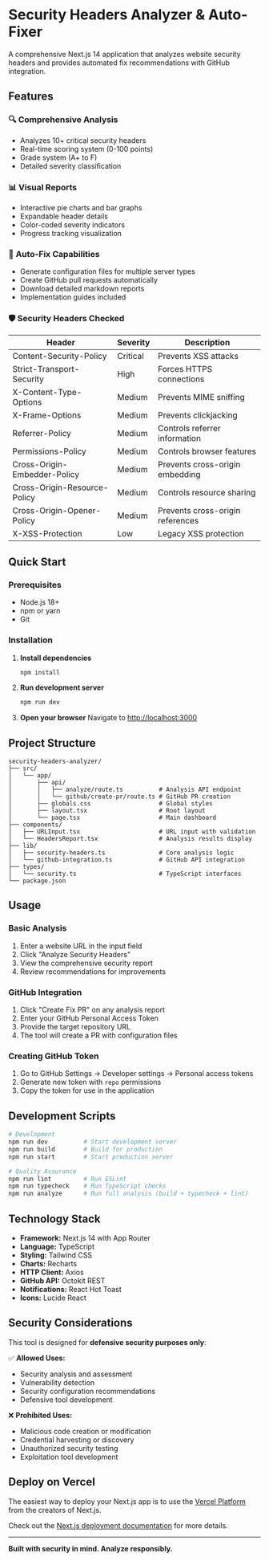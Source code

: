 # Security Headers Analyzer & Auto-Fixer

A comprehensive Next.js 14 application that analyzes website security headers and provides automated fix recommendations with GitHub integration.

## Features

### 🔍 **Comprehensive Analysis**
- Analyzes 10+ critical security headers
- Real-time scoring system (0-100 points)
- Grade system (A+ to F)
- Detailed severity classification

### 📊 **Visual Reports**
- Interactive pie charts and bar graphs
- Expandable header details
- Color-coded severity indicators
- Progress tracking visualization

### 🔧 **Auto-Fix Capabilities**
- Generate configuration files for multiple server types
- Create GitHub pull requests automatically
- Download detailed markdown reports
- Implementation guides included

### 🛡️ **Security Headers Checked**

| Header | Severity | Description |
|--------|----------|-------------|
| Content-Security-Policy | Critical | Prevents XSS attacks |
| Strict-Transport-Security | High | Forces HTTPS connections |
| X-Content-Type-Options | Medium | Prevents MIME sniffing |
| X-Frame-Options | Medium | Prevents clickjacking |
| Referrer-Policy | Medium | Controls referrer information |
| Permissions-Policy | Medium | Controls browser features |
| Cross-Origin-Embedder-Policy | Medium | Prevents cross-origin embedding |
| Cross-Origin-Resource-Policy | Medium | Controls resource sharing |
| Cross-Origin-Opener-Policy | Medium | Prevents cross-origin references |
| X-XSS-Protection | Low | Legacy XSS protection |

## Quick Start

### Prerequisites
- Node.js 18+
- npm or yarn
- Git

### Installation

1. **Install dependencies**
   ```bash
   npm install
   ```

2. **Run development server**
   ```bash
   npm run dev
   ```

3. **Open your browser**
   Navigate to [http://localhost:3000](http://localhost:3000)

## Project Structure

```
security-headers-analyzer/
├── src/
│   └── app/
│       ├── api/
│       │   ├── analyze/route.ts          # Analysis API endpoint
│       │   └── github/create-pr/route.ts # GitHub PR creation
│       ├── globals.css                   # Global styles
│       ├── layout.tsx                    # Root layout
│       └── page.tsx                      # Main dashboard
├── components/
│   ├── URLInput.tsx                      # URL input with validation
│   └── HeadersReport.tsx                 # Analysis results display
├── lib/
│   ├── security-headers.ts               # Core analysis logic
│   └── github-integration.ts             # GitHub API integration
├── types/
│   └── security.ts                       # TypeScript interfaces
└── package.json
```

## Usage

### Basic Analysis

1. Enter a website URL in the input field
2. Click "Analyze Security Headers"
3. View the comprehensive security report
4. Review recommendations for improvements

### GitHub Integration

1. Click "Create Fix PR" on any analysis report
2. Enter your GitHub Personal Access Token
3. Provide the target repository URL
4. The tool will create a PR with configuration files

### Creating GitHub Token

1. Go to GitHub Settings → Developer settings → Personal access tokens
2. Generate new token with `repo` permissions
3. Copy the token for use in the application

## Development Scripts

```bash
# Development
npm run dev          # Start development server
npm run build        # Build for production
npm run start        # Start production server

# Quality Assurance
npm run lint         # Run ESLint
npm run typecheck    # Run TypeScript checks
npm run analyze      # Run full analysis (build + typecheck + lint)
```

## Technology Stack

- **Framework:** Next.js 14 with App Router
- **Language:** TypeScript
- **Styling:** Tailwind CSS
- **Charts:** Recharts
- **HTTP Client:** Axios
- **GitHub API:** Octokit REST
- **Notifications:** React Hot Toast
- **Icons:** Lucide React

## Security Considerations

This tool is designed for **defensive security purposes only**:

✅ **Allowed Uses:**
- Security analysis and assessment
- Vulnerability detection
- Security configuration recommendations
- Defensive tool development

❌ **Prohibited Uses:**
- Malicious code creation or modification
- Credential harvesting or discovery
- Unauthorized security testing
- Exploitation tool development

## Deploy on Vercel

The easiest way to deploy your Next.js app is to use the [Vercel Platform](https://vercel.com/new?utm_medium=default-template&filter=next.js&utm_source=create-next-app&utm_campaign=create-next-app-readme) from the creators of Next.js.

Check out the [Next.js deployment documentation](https://nextjs.org/docs/app/building-your-application/deploying) for more details.

---

**Built with security in mind. Analyze responsibly.**
